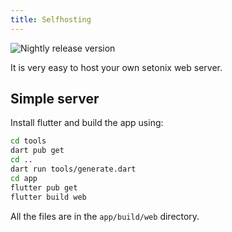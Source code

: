 ```yaml
---
title: Selfhosting
---
```


![Nightly release version](https://img.shields.io/badge/dynamic/yaml?color=f7d28c&label=Nightly&query=%24.version&url=https%3A%2F%2Fraw.githubusercontent.com%2FLinwoodDev%2FSetonix%2Fnightly%2Fapp%2Fpubspec.yaml&style=for-the-badge)

It is very easy to host your own setonix web server.

## Simple server

Install flutter and build the app using:

```bash
cd tools
dart pub get
cd ..
dart run tools/generate.dart
cd app
flutter pub get
flutter build web
```

All the files are in the `app/build/web` directory.
